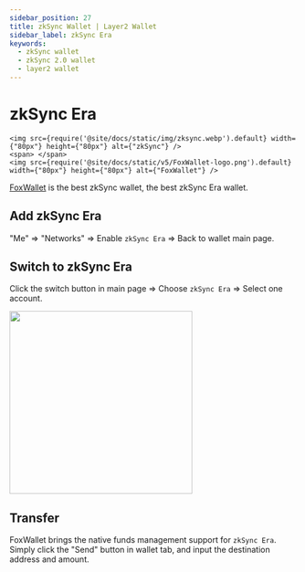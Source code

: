 ```yaml
---
sidebar_position: 27
title: zkSync Wallet | Layer2 Wallet
sidebar_label: zkSync Era
keywords:
  - zkSync wallet
  - zkSync 2.0 wallet
  - layer2 wallet
---
```


# zkSync Era
```mdx-code-block
<img src={require('@site/docs/static/img/zksync.webp').default} width={"80px"} height={"80px"} alt={"zkSync"} />
<span> </span>
<img src={require('@site/docs/static/v5/FoxWallet-logo.png').default} width={"80px"} height={"80px"} alt={"FoxWallet"} />
```
[FoxWallet](https://foxwallet.com) is the best zkSync wallet, the best zkSync Era wallet.

## Add zkSync Era

"Me" => "Networks" => Enable `zkSync Era` => Back to wallet main page.

## Switch to zkSync Era

Click the switch button in main page => Choose `zkSync Era` => Select one account.

<img src="/img/docs/switch-entrance.webp" width="320" />

## Transfer
FoxWallet brings the native funds management support for `zkSync Era`. Simply click the "Send" button in wallet tab, and input the destination address and amount.